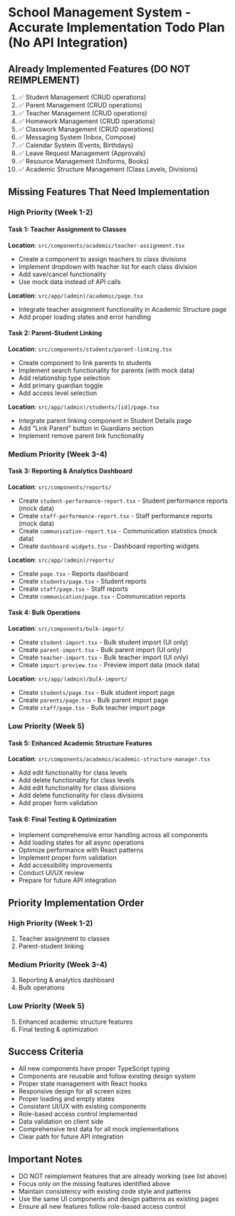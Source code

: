 # School Management System - Accurate Implementation Todo Plan (No API Integration)

## Already Implemented Features (DO NOT REIMPLEMENT)
1. ✅ Student Management (CRUD operations)
2. ✅ Parent Management (CRUD operations)
3. ✅ Teacher Management (CRUD operations)
4. ✅ Homework Management (CRUD operations)
5. ✅ Classwork Management (CRUD operations)
6. ✅ Messaging System (Inbox, Compose)
7. ✅ Calendar System (Events, Birthdays)
8. ✅ Leave Request Management (Approvals)
9. ✅ Resource Management (Uniforms, Books)
10. ✅ Academic Structure Management (Class Levels, Divisions)

## Missing Features That Need Implementation

### High Priority (Week 1-2)

#### Task 1: Teacher Assignment to Classes
**Location**: `src/components/academic/teacher-assignment.tsx`
- Create a component to assign teachers to class divisions
- Implement dropdown with teacher list for each class division
- Add save/cancel functionality
- Use mock data instead of API calls

**Location**: `src/app/(admin)/academic/page.tsx`
- Integrate teacher assignment functionality in Academic Structure page
- Add proper loading states and error handling

#### Task 2: Parent-Student Linking
**Location**: `src/components/students/parent-linking.tsx`
- Create component to link parents to students
- Implement search functionality for parents (with mock data)
- Add relationship type selection
- Add primary guardian toggle
- Add access level selection

**Location**: `src/app/(admin)/students/[id]/page.tsx`
- Integrate parent linking component in Student Details page
- Add "Link Parent" button in Guardians section
- Implement remove parent link functionality

### Medium Priority (Week 3-4)

#### Task 3: Reporting & Analytics Dashboard
**Location**: `src/components/reports/`
- Create `student-performance-report.tsx` - Student performance reports (mock data)
- Create `staff-performance-report.tsx` - Staff performance reports (mock data)
- Create `communication-report.tsx` - Communication statistics (mock data)
- Create `dashboard-widgets.tsx` - Dashboard reporting widgets

**Location**: `src/app/(admin)/reports/`
- Create `page.tsx` - Reports dashboard
- Create `students/page.tsx` - Student reports
- Create `staff/page.tsx` - Staff reports
- Create `communication/page.tsx` - Communication reports

#### Task 4: Bulk Operations
**Location**: `src/components/bulk-import/`
- Create `student-import.tsx` - Bulk student import (UI only)
- Create `parent-import.tsx` - Bulk parent import (UI only)
- Create `teacher-import.tsx` - Bulk teacher import (UI only)
- Create `import-preview.tsx` - Preview import data (mock data)

**Location**: `src/app/(admin)/bulk-import/`
- Create `students/page.tsx` - Bulk student import page
- Create `parents/page.tsx` - Bulk parent import page
- Create `staff/page.tsx` - Bulk teacher import page

### Low Priority (Week 5)

#### Task 5: Enhanced Academic Structure Features
**Location**: `src/components/academic/academic-structure-manager.tsx`
- Add edit functionality for class levels
- Add delete functionality for class levels
- Add edit functionality for class divisions
- Add delete functionality for class divisions
- Add proper form validation

#### Task 6: Final Testing & Optimization
- Implement comprehensive error handling across all components
- Add loading states for all async operations
- Optimize performance with React patterns
- Implement proper form validation
- Add accessibility improvements
- Conduct UI/UX review
- Prepare for future API integration

## Priority Implementation Order

### High Priority (Week 1-2)
1. Teacher assignment to classes
2. Parent-student linking

### Medium Priority (Week 3-4)
3. Reporting & analytics dashboard
4. Bulk operations

### Low Priority (Week 5)
5. Enhanced academic structure features
6. Final testing & optimization

## Success Criteria
- All new components have proper TypeScript typing
- Components are reusable and follow existing design system
- Proper state management with React hooks
- Responsive design for all screen sizes
- Proper loading and empty states
- Consistent UI/UX with existing components
- Role-based access control implemented
- Data validation on client side
- Comprehensive test data for all mock implementations
- Clear path for future API integration

## Important Notes
- DO NOT reimplement features that are already working (see list above)
- Focus only on the missing features identified above
- Maintain consistency with existing code style and patterns
- Use the same UI components and design patterns as existing pages
- Ensure all new features follow role-based access control